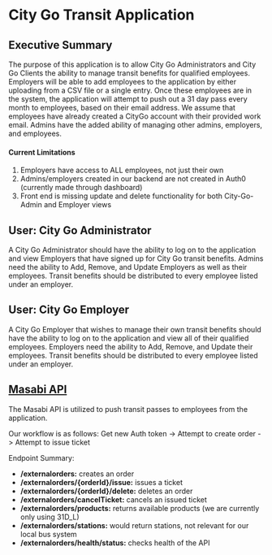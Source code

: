 # City Go Transit Application

## Executive Summary

The purpose of this application is to allow City Go Administrators and City Go Clients the ability to manage transit benefits for qualified employees. Employers will be able to add employees to the application by either uploading from a CSV file or a single entry. Once these employees are in the system, the application will attempt to push out a 31 day pass every month to employees, based on their email address. We assume that employees have already created a CityGo account with their provided work email. Admins have the added ability of managing other admins, employers, and employees.

#### Current Limitations
1. Employers have access to ALL employees, not just their own
2. Admins/employers created in our backend are not created in Auth0 (currently made through dashboard)
3. Front end is missing update and delete functionality for both City-Go-Admin and Employer views

## User: City Go Administrator

A City Go Administrator should have the ability to log on to the application and view Employers that have signed up for City Go transit benefits. Admins need the ability to Add, Remove, and Update Employers as well as their employees. Transit benefits should be distributed to every employee listed under an employer.

## User: City Go Employer

A City Go Employer that wishes to manage their own transit benefits should have the ability to log on to the application and view all of their qualified employees. Employers need the ability to Add, Remove, and Update their employees. Transit benefits should be distributed to every employee listed under an employer.

## [Masabi API](https://drive.google.com/file/d/0B2FrAPrczcVFVnRaci1kRjd6X25Uc0FyUG9ObW1PNG9IazFV/view)

The Masabi API is utilized to push transit passes to employees from the application. 

Our workflow is as follows:
Get new Auth token -> Attempt to create order -> Attempt to issue ticket

Endpoint Summary: 
- **/externalorders:** creates an order
- **/externalorders/{orderId}/issue:** issues a ticket
- **/externalorders/{orderId}/delete:** deletes an order
- **/externalorders/cancelTicket:** cancels an issued ticket
- **/externalorders/products:** returns available products (we are currently only using 31D_L)
- **/externalorders/stations:** would return stations, not relevant for our local bus system
- **/externalorders/health/status:** checks health of the API
